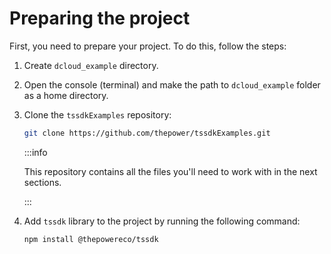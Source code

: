 # Preparing the project

First, you need to prepare your project. To do this, follow the steps:

1. Create `dcloud_example` directory.
2. Open the console (terminal) and make the path to `dcloud_example` folder as a home directory.
3. Clone the `tssdkExamples` repository:

   ```bash
   git clone https://github.com/thepower/tssdkExamples.git
   ```

   :::info

   This repository contains all the files you'll need to work with in the next sections.

   :::

4. Add `tssdk` library to the project by running the following command:

   ```bash
   npm install @thepowereco/tssdk
   ```